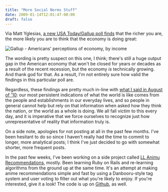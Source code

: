 ```yaml
---
title: "More Social Norms Stuff"
date: 2009-01-14T12:01:47-08:00
draft: false
---
```


Via Matt Yglesias, [a new USA Today/Gallup poll finds](http://www.gallup.com/poll/147299/Half-Say-Recession-Depression.aspx) that the richer you are, the more likely you are to think that the economy is doing great:

![Gallup - Americans' perceptions of economy, by income](http://seinmastudios.com/wp-content/uploads/2009/01/gallup-economy-by-income.gif)

The wording is pretty suspect on this one, I think; there's still a huge output gap in the American economy that won't be closed for years or decades as a result of the recent recession, but the economy *is* technically growing. And thank god for that. As a result, I'm not entirely sure how valid the findings in this particular poll are.

Regardless, these findings are pretty much in-line with [what I said in August of '10](http://seinmastudios.com/?p=27 "The plasticity of social norms"): our most persistent indications of what the world is like comes from the people and establishments in our everyday lives, and so people in general cannot help but rely on that information when asked how they think the nation, or the world as a whole is doing. We all fall victim to this every day, and it is imperative that we force ourselves to recognize just how unrepresentative of reality that information truly is.

On a side note, apologies for not posting at all in the past few months. I've been hesitant to do so since I haven't really had the time to commit to longer, more analytical posts; I think I've just decided to go with somewhat shorter, more frequent posts.

In the past few weeks, I've been working on a side project called [LL Animu Recommendations](http://llanimurecs.dyndns.org/ "LL Animu Recommendations"), mostly. Been learning Ruby on Rails and re-learning algorithms from the ground up at the same time. It's an attempt at making anime recommendations simple and fast by using a Danbooru-style tag system and user voting to filter out what you're likely to enjoy. If you're interested, give it a look! The code is up on [Github](https://github.com/shaldengeki/animurecs "LL Animu Recs github repo"), as well.
